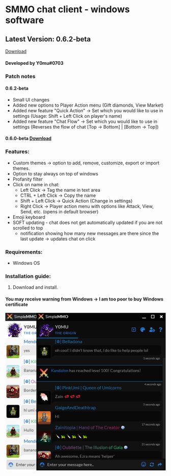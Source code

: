# SMMO chat client - windows software
## Latest Version: 0.6.2-beta
[Download](http://bit.ly/3iSd1J0)
#### Developed by Y0mu#0703
### Patch notes
#### 0.6.2-beta
- Small UI changes
- Added new options to Player Action menu (Gift diamonds, View Market)
- Added new feature "Quick Action" -> Set which you would like to use in settings (Usage: Shift + Left Click on player's name)
- Added new feature "Chat Flow" -> Set which you would like to use in settings (Reverses the flow of chat [Top -> Bottom] | [Bottom -> Top])
#### 0.6.0-beta [Download](https://bit.ly/31jEsnS)
### Features:
- Custom themes -> option to add, remove, customize, export or import themes.
- Option to stay always on top of windows
- Profanity filter
- Click on name in chat:
  - Left Click -> Tag the name in text area
  - CTRL + Left Click -> Copy the name
  - Shift + Left Click -> Quick Action (Change in settings)
  - Right Click -> Player action menu with options like Attack, View, Send, etc. (opens in default browser)
- Emoji keyboard
- SOFT updating - chat does not get automatically updated if you are not scrolled to top
   - notification showing how many new messages are there since the last update -> updates chat on click
### Requirements:
- Windows OS
### Installation guide:
1. Download and install. 
#### You may receive warning from Windows -> I am too poor to buy Windows certificate

![Chat Client image](https://github.com/ImY0mu/SMMO-chat/blob/master/chat.png)
